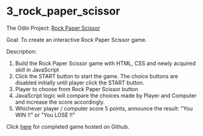 # 3_rock_paper_scissor

The Odin Project: [Rock Paper Scissor](https://www.theodinproject.com/lessons/foundations-revisiting-rock-paper-scissors)

Goal: To create an interactive Rock Paper Scissor game.

Description:

1. Build the Rock Paper Scissor game with HTML, CSS and newly acquired skill in JavaScript  
2. Click the START button to start the game. The choice buttons are disabled initially until player click the START button. 
3. Player to choose from Rock Paper Scissor button  
4. JavaScript logic will compare the choices made by Player and Computer and increase the score accordingly.  
5. Whichever player / computer score 5 points, announce the result: "You WIN !!" or "You LOSE !!"


Click [here](https://ongks-user.github.io/3_rock_paper_scissor/) for completed game hosted on Github.

